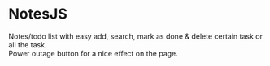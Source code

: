 # NotesJS

Notes/todo list with easy add, search, mark as done & delete certain task or all the task.<br>
Power outage button for a nice effect on the page.
